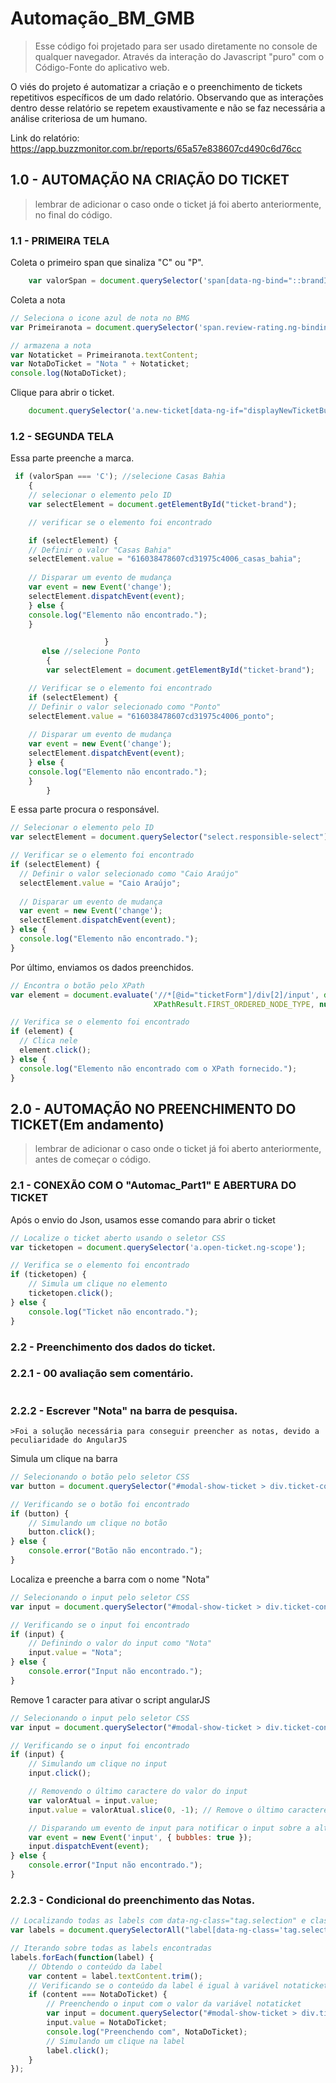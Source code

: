 # Automação_BM_GMB
>Esse código foi projetado para ser usado diretamente no console de qualquer navegador. Através da interação do Javascript "puro" com o Código-Fonte do aplicativo web.

O viés do projeto é automatizar a criação e o preenchimento de tickets repetitivos específicos de um dado relatório. Observando que as interações dentro desse relatório se repetem exaustivamente e não se faz necessária a análise criteriosa de um humano.

Link do relatório: https://app.buzzmonitor.com.br/reports/65a57e838607cd490c6d76cc
## 1.0 - AUTOMAÇÃO NA CRIAÇÃO DO TICKET 
>lembrar de adicionar o caso onde o ticket já foi aberto anteriormente, no final do código.

### 1.1 - PRIMEIRA TELA

Coleta o primeiro span que sinaliza "C" ou "P".
```JavaScript
	var valorSpan = document.querySelector('span[data-ng-bind="::brandInitials(post)"]').textContent;
```
Coleta a nota
```JavaScript
// Seleciona o icone azul de nota no BMG
var Primeiranota = document.querySelector('span.review-rating.ng-binding.ng-scope');

// armazena a nota
var Notaticket = Primeiranota.textContent;
var NotaDoTicket = "Nota " + Notaticket;
console.log(NotaDoTicket);
```
Clique para abrir o ticket.
```JavaScript
	document.querySelector('a.new-ticket[data-ng-if="displayNewTicketButton(post)"][data-ng-click="showNewTicket(post)"]').click();
```
### 1.2 - SEGUNDA TELA

Essa parte preenche a marca.
```JavaScript
 if (valorSpan === 'C'); //selecione Casas Bahia
	{                     
	// selecionar o elemento pelo ID
	var selectElement = document.getElementById("ticket-brand");

	// verificar se o elemento foi encontrado

	if (selectElement) {
  	// Definir o valor "Casas Bahia"
  	selectElement.value = "616038478607cd31975c4006_casas_bahia";
  
  	// Disparar um evento de mudança
  	var event = new Event('change');
  	selectElement.dispatchEvent(event);
	} else {
  	console.log("Elemento não encontrado.");
	}

                     }
       else //selecione Ponto
        { 
        var selectElement = document.getElementById("ticket-brand");

	// Verificar se o elemento foi encontrado
	if (selectElement) {
  	// Definir o valor selecionado como "Ponto"
  	selectElement.value = "616038478607cd31975c4006_ponto";
  
  	// Disparar um evento de mudança
  	var event = new Event('change');
  	selectElement.dispatchEvent(event);
	} else {
  	console.log("Elemento não encontrado.");
	}
        }
```

E essa parte procura o responsável.
```JavaScript
// Selecionar o elemento pelo ID
var selectElement = document.querySelector("select.responsible-select");

// Verificar se o elemento foi encontrado
if (selectElement) {
  // Definir o valor selecionado como "Caio Araújo"
  selectElement.value = "Caio Araújo";
  
  // Disparar um evento de mudança
  var event = new Event('change');
  selectElement.dispatchEvent(event);
} else {
  console.log("Elemento não encontrado.");
}
```

Por último, enviamos os dados preenchidos.
```JavaScript
// Encontra o botão pelo XPath
var element = document.evaluate('//*[@id="ticketForm"]/div[2]/input', document, null, 
                                XPathResult.FIRST_ORDERED_NODE_TYPE, null).singleNodeValue;

// Verifica se o elemento foi encontrado
if (element) {
  // Clica nele
  element.click();
} else {
  console.log("Elemento não encontrado com o XPath fornecido.");
}
```
## 2.0 - AUTOMAÇÃO NO PREENCHIMENTO DO TICKET(Em andamento)
>lembrar de adicionar o caso onde o ticket já foi aberto anteriormente, antes de começar o código.

### 2.1 - CONEXÃO COM O "Automac_Part1" E ABERTURA DO TICKET
Após o envio do Json, usamos esse comando para abrir o ticket

```JavaScript
// Localize o ticket aberto usando o seletor CSS
var ticketopen = document.querySelector('a.open-ticket.ng-scope');

// Verifica se o elemento foi encontrado
if (ticketopen) {
    // Simula um clique no elemento
    ticketopen.click();
} else {
    console.log("Ticket não encontrado.");
}
```
### 2.2 - Preenchimento dos dados do ticket.
### 2.2.1 - 00 avaliação sem comentário.

```JavaScript

```
### 2.2.2 - Escrever "Nota" na barra de pesquisa.
	>Foi a solução necessária para conseguir preencher as notas, devido a peculiaridade do AngularJS 
Simula um clique na barra
```JavaScript
// Selecionando o botão pelo seletor CSS
var button = document.querySelector("#modal-show-ticket > div.ticket-container > div > div.ticket-options > div.input-container.relative > div.ticket-tags.actions-item.ng-scope > a.button.tags.tooltipstered");

// Verificando se o botão foi encontrado
if (button) {
    // Simulando um clique no botão
    button.click();
} else {
    console.error("Botão não encontrado.");
}

```
Localiza e preenche a barra com o nome "Nota"
```JavaScript
// Selecionando o input pelo seletor CSS
var input = document.querySelector("#modal-show-ticket > div.ticket-container > div > div.ticket-options > div.input-container.relative > div.ticket-tags.actions-item.ng-scope > ul > input");

// Verificando se o input foi encontrado
if (input) {
    // Definindo o valor do input como "Nota"
    input.value = "Nota";
} else {
    console.error("Input não encontrado.");
}

```

Remove 1 caracter para ativar o script angularJS
```JavaScript
// Selecionando o input pelo seletor CSS
var input = document.querySelector("#modal-show-ticket > div.ticket-container > div > div.ticket-options > div.input-container.relative > div.ticket-tags.actions-item.ng-scope > ul > input");

// Verificando se o input foi encontrado
if (input) {
    // Simulando um clique no input
    input.click();

    // Removendo o último caractere do valor do input
    var valorAtual = input.value;
    input.value = valorAtual.slice(0, -1); // Remove o último caractere

    // Disparando um evento de input para notificar o input sobre a alteração
    var event = new Event('input', { bubbles: true });
    input.dispatchEvent(event);
} else {
    console.error("Input não encontrado.");
}


```

### 2.2.3 - Condicional do preenchimento das Notas.

```JavaScript
// Localizando todas as labels com data-ng-class="tag.selection" e classe "ng-binding blank"
var labels = document.querySelectorAll("label[data-ng-class='tag.selection'].ng-binding.blank");

// Iterando sobre todas as labels encontradas
labels.forEach(function(label) {
    // Obtendo o conteúdo da label
    var content = label.textContent.trim();
    // Verificando se o conteúdo da label é igual à variável notaticket
    if (content === NotaDoTicket) {
        // Preenchendo o input com o valor da variável notaticket
        var input = document.querySelector("#modal-show-ticket > div.ticket-container > div > div.ticket-options > div.input-container.relative > div.ticket-tags.actions-item.ng-scope > ul > input");
        input.value = NotaDoTicket;
        console.log("Preenchendo com", NotaDoTicket);
        // Simulando um clique na label
        label.click();
    }
});
```
